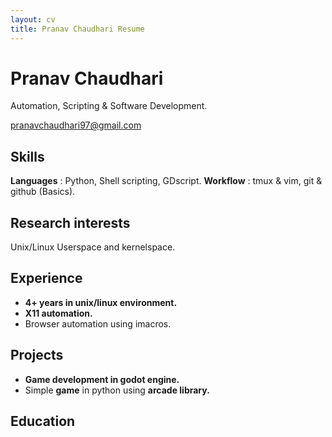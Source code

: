 ```yaml
---
layout: cv
title: Pranav Chaudhari Resume
---
```


# Pranav Chaudhari
Automation, Scripting & Software Development.
<div id="webaddress">
<a href="pranavchaudhari97@gmail.com">pranavchaudhari97@gmail.com</a>
</div>

## Skills

**Languages** : Python, Shell scripting, GDscript.
**Workflow**  : tmux & vim, git & github (Basics).

## Research interests

Unix/Linux Userspace and kernelspace.

## Experience

- **4+ years in unix/linux environment.**
- **X11 automation.**
- Browser automation using imacros.

## Projects

- **Game development in godot engine.**
- Simple **game** in python using **arcade library.**

## Education




<!-- ### Footer

Last updated: May 2013 -->
